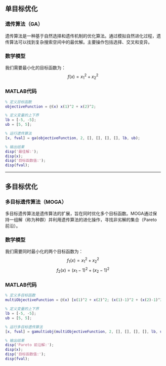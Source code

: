 ## 单目标优化

### 遗传算法（GA）

遗传算法是一种基于自然选择和遗传机制的优化算法。通过模拟自然进化过程，遗传算法可以找到复杂搜索空间中的最优解。主要操作包括选择、交叉和变异。

### 数学模型

我们需要最小化的目标函数为：
$$ f(x) = x_1^2 + x_2^2 $$

### MATLAB代码

```matlab
% 定义目标函数
objectiveFunction = @(x) x(1)^2 + x(2)^2;

% 定义变量的上下界
lb = [-5, -5];
ub = [5, 5];

% 运行遗传算法
[x, fval] = ga(objectiveFunction, 2, [], [], [], [], lb, ub);

% 输出结果
disp('最佳解:');
disp(x);
disp('目标函数值:');
disp(fval);
```

---

## 多目标优化

### 多目标遗传算法（MOGA）

多目标遗传算法是遗传算法的扩展，旨在同时优化多个目标函数。MOGA通过保持一组解（称为种群）并利用遗传算法的进化操作，寻找非劣解的集合（Pareto前沿）。

### 数学模型

我们需要同时最小化的两个目标函数为：
$$f_1(x) = x_1^2 + x_2^2$$
$$f_2(x) = (x_1 - 1)^2 + (x_2 - 1)^2 $$

### MATLAB代码

```matlab
% 定义多目标函数
multiObjectiveFunction = @(x) [x(1)^2 + x(2)^2; (x(1)-1)^2 + (x(2)-1)^2];

% 定义变量的上下界
lb = [-5, -5];
ub = [5, 5];

% 运行多目标遗传算法
[x, fval] = gamultiobj(multiObjectiveFunction, 2, [], [], [], [], lb, ub);

% 输出结果
disp('Pareto 前沿解:');
disp(x);
disp('目标函数值:');
disp(fval);